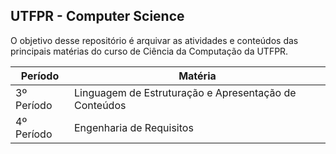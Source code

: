 ## UTFPR - Computer Science

O objetivo desse repositório é arquivar as atividades e conteúdos das principais matérias do curso de Ciência da Computação da UTFPR.

Período | Matéria
------------ | -------------
3º Período | Linguagem de Estruturação e Apresentação de Conteúdos
4º Período | Engenharia de Requisitos
